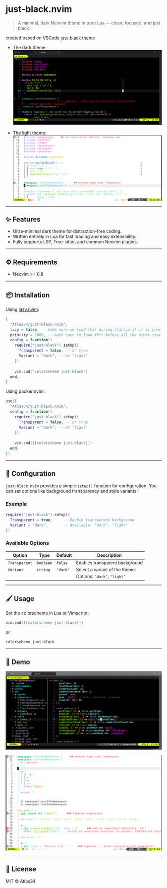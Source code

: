 # just-black.nvim

> A minimal, dark Neovim theme in pure Lua — clean, focused, and just black.

created based on [VSCode just-black theme](https://marketplace.visualstudio.com/items?itemName=nur.just-black)

- The dark theme:
![Dark theme Demo](./images/theme-demo1.png)

- The light theme:
![Light Theme demo](./images/theme-light.png)

---

## ✨ Features

- Ultra-minimal dark theme for distraction-free coding.
- Written entirely in Lua for fast loading and easy extensibility.
- Fully supports LSP, Tree-sitter, and common Neovim plugins.

---

## ⚙️ Requirements

- Neovim >= 0.8

---

## 📦 Installation

Using [lazy.nvim](https://github.com/folke/lazy.nvim):

```lua
{
  "Atlas34/just-black.nvim",
  lazy = false, -- make sure we load this during startup if it is your main colorscheme
  priority = 1000, -- make sure to load this before all the other start plugins
  config = function()
    require("just-black").setup({
      Transparent = false, -- or true
      Variant = "dark", -- or "light"
    })

    vim.cmd("colorscheme just-black")
  end,
}
```

Using packer.nvim:

```lua
use({
  "Atlas34/just-black.nvim",
  config = function()
    require("just-black").setup({
      Transparent = false, -- or true
      Variant = "dark", -- or "light"
    })

    vim.cmd([[colorscheme just-black]])
  end,
})
```

---

## 🔧 Configuration

`just-black.nvim` provides a simple `setup()` function for configuration. You can set options like background transparency and style variants.

### Example

```lua
require("just-black").setup({
  Transparent = true,     -- Enable transparent background
  Variant = "dark",       -- Available: "dark", "light"
})
```

### Available Options

| Option            | Type      | Default     | Description |
|-------------------|-----------|-------------|-------------|
| `Transparent`     | `boolean` | `false`     | Enables transparent background |
| `Variant`         | `string`  | `"dark"`    | Select a variant of the theme. |
|                 |         |           |    Options: `"dark"`, `"light"`|

---

## 🖌 Usage

Set the colorscheme in Lua or Vimscript:

```lua
vim.cmd([[colorscheme just-black]])
```

or

```vim
colorscheme just-black
```

---

## 🎨 Demo

![Dark theme Demo 1](./images/theme-demo2.png)

![Light theme Demo 1](./images/theme-light-demo1.png)

---

## 📜 License

MIT © Atlas34
